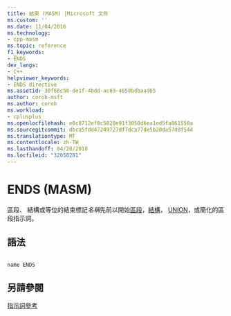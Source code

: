 ```yaml
---
title: 結束 (MASM) |Microsoft 文件
ms.custom: ''
ms.date: 11/04/2016
ms.technology:
- cpp-masm
ms.topic: reference
f1_keywords:
- ENDS
dev_langs:
- C++
helpviewer_keywords:
- ENDS directive
ms.assetid: 30f68c58-de1f-4bdd-ac83-4658bdbaad65
author: corob-msft
ms.author: corob
ms.workload:
- cplusplus
ms.openlocfilehash: e0c8712ef0c5820e91f3050d6ea1ed5fa861550a
ms.sourcegitcommit: dbca5fdd47249727df7dca77de5b20da57d0f544
ms.translationtype: MT
ms.contentlocale: zh-TW
ms.lasthandoff: 04/28/2018
ms.locfileid: "32050281"
---
```

# <a name="ends-masm"></a>ENDS (MASM)
區段、 結構或等位的結束標記*名稱*先前以開始[區段](../../assembler/masm/segment.md)，[結構](../../assembler/masm/struct-masm.md)， [UNION](../../assembler/masm/union.md)，或簡化的區段指示詞。  
  
## <a name="syntax"></a>語法  
  
```  
  
name ENDS  
```  
  
## <a name="see-also"></a>另請參閱  
 [指示詞參考](../../assembler/masm/directives-reference.md)